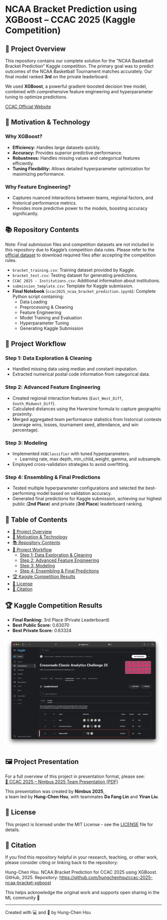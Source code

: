 # NCAA Bracket Prediction using XGBoost – CCAC 2025 (Kaggle Competition)

## 🏀 Project Overview

This repository contains our complete solution for the "NCAA Basketball Bracket Prediction" Kaggle competition. The primary goal was to predict outcomes of the NCAA Basketball Tournament matches accurately. Our final model ranked **3rd** on the private leaderboard.

We used **XGBoost**, a powerful gradient-boosted decision tree model, combined with comprehensive feature engineering and hyperparameter tuning to optimize predictions.

[CCAC Official Website](https://crossroadsclassicanalyticschallenge.com)

## 📌 Motivation & Technology

### Why XGBoost?
- **Efficiency:** Handles large datasets quickly.
- **Accuracy:** Provides superior predictive performance.
- **Robustness:** Handles missing values and categorical features efficiently.
- **Tuning Flexibility:** Allows detailed hyperparameter optimization for maximizing performance.

### Why Feature Engineering?
- Captures nuanced interactions between teams, regional factors, and historical performance metrics.
- Provides more predictive power to the models, boosting accuracy significantly.

## 📚 Repository Contents

Note: Final submission files and competition datasets are not included in this repository due to Kaggle’s competition data rules. Please refer to the [official dataset](https://www.kaggle.com/competitions/crossroads-classic-analytics-challenge-25/data) to download required files after accepting the competition rules.

- `bracket_training.csv`: Training dataset provided by Kaggle.
- `bracket_test.csv`: Testing dataset for generating predictions.
- `CCAC 2025 - Institutions.csv`: Additional information about institutions.
- `submission_template.csv`: Template for Kaggle submission.
- **Final Notebook** (`ccac2025_ncaa_bracket_prediction.ipynb`): Complete Python script containing:
  - Data Loading
  - Preprocessing & Cleaning
  - Feature Engineering
  - Model Training and Evaluation
  - Hyperparameter Tuning
  - Generating Kaggle Submission

## 🚀 Project Workflow

### Step 1: Data Exploration & Cleaning
- Handled missing data using median and constant imputation.
- Extracted numerical postal code information from categorical data.

### Step 2: Advanced Feature Engineering
- Created regional interaction features (`East_West_Diff`, `South_Midwest_Diff`).
- Calculated distances using the Haversine formula to capture geographic proximity.
- Merged aggregated team performance statistics from historical contests (average wins, losses, tournament seed, attendance, and win percentage).

### Step 3: Modeling
- Implemented `XGBClassifier` with tuned hyperparameters:
  - Learning rate, max depth, min_child_weight, gamma, and subsample.
- Employed cross-validation strategies to avoid overfitting.

### Step 4: Ensembling & Final Predictions
- Tested multiple hyperparameter configurations and selected the best-performing model based on validation accuracy.
- Generated final predictions for Kaggle submission, achieving our highest public (**2nd Place**) and private (**3rd Place**) leaderboard ranking.

## 📖 Table of Contents

- [🏀 Project Overview](#-project-overview)
- [📌 Motivation & Technology](#-motivation--technology)
- [📚 Repository Contents](#-repository-contents)
- [🚀 Project Workflow](#-project-workflow)
  - [Step 1: Data Exploration & Cleaning](#step-1-data-exploration--cleaning)
  - [Step 2: Advanced Feature Engineering](#step-2-advanced-feature-engineering)
  - [Step 3: Modeling](#step-3-modeling)
  - [Step 4: Ensembling & Final Predictions](#step-4-ensembling--final-predictions)
- [🏆 Kaggle Competition Results](#-kaggle-competition-results)
- [📄 License](#-license)
- [🤝 Citation](#-citation)

## 🏆 Kaggle Competition Results
- **Final Ranking:** 3rd Place (Private Leaderboard)
- **Best Public Score:** 0.63070
- **Best Private Score:** 0.63324

![3rd Place](https://raw.githubusercontent.com/hungchenhsu/ccac-2025-ncaa-bracket-xgboost/main/images/3rd-Place.png)

## 🖼️ Project Presentation

For a full overview of this project in presentation format, please see:  
[📃 CCAC 2025 – Nimbus 2025 Team Presentation (PDF)](/ccac2025_nimbus2025_presentation.pdf)

This presentation was created by **Nimbus 2025**,  
a team led by **Hung-Chen Hsu**, with teammates **Da Fang Lin** and **Yiran Liu**.

## 📄 License

This project is licensed under the MIT License - see the [LICENSE](LICENSE) file for details.

## 🤝 Citation

If you find this repository helpful in your research, teaching, or other work,  
please consider citing or linking back to the repository:

Hung-Chen Hsu. NCAA Bracket Prediction for CCAC 2025 using XGBoost. GitHub, 2025.
Repository: https://github.com/hungchenhsu/ccac-2025-ncaa-bracket-xgboost

This helps acknowledge the original work and supports open sharing in the ML community 🙌

---

Created with 💻 and 🎯 by Hung-Chen Hsu
